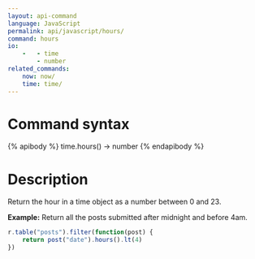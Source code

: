 ```yaml
---
layout: api-command
language: JavaScript
permalink: api/javascript/hours/
command: hours
io:
    -   - time
        - number
related_commands:
    now: now/
    time: time/
---
```


# Command syntax #

{% apibody %}
time.hours() &rarr; number
{% endapibody %}

# Description #

Return the hour in a time object as a number between 0 and 23.

__Example:__ Return all the posts submitted after midnight and before 4am.

```js
r.table("posts").filter(function(post) {
    return post("date").hours().lt(4)
})
```

